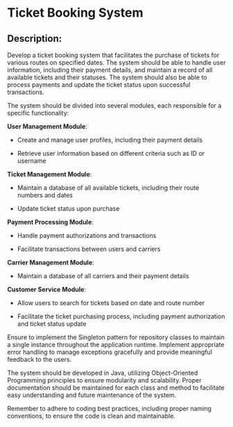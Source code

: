# Ticket Booking System

## Description:

Develop a ticket booking system that facilitates the purchase of tickets for various routes on specified dates. The system should be able to handle user information, including their payment details, and maintain a record of all available tickets and their statuses. The system should also be able to process payments and update the ticket status upon successful transactions.

The system should be divided into several modules, each responsible for a specific functionality:

__User Management Module__:

- Create and manage user profiles, including their payment details

- Retrieve user information based on different criteria such as ID or username

__Ticket Management Module__:

- Maintain a database of all available tickets, including their route numbers and dates

- Update ticket status upon purchase

__Payment Processing Module__:

- Handle payment authorizations and transactions

- Facilitate transactions between users and carriers

__Carrier Management Module__:

- Maintain a database of all carriers and their payment details

__Customer Service Module__:

- Allow users to search for tickets based on date and route number

- Facilitate the ticket purchasing process, including payment authorization and ticket status update

Ensure to implement the Singleton pattern for repository classes to maintain a single instance throughout the application runtime. Implement appropriate error handling to manage exceptions gracefully and provide meaningful feedback to the users.

The system should be developed in Java, utilizing Object-Oriented Programming principles to ensure modularity and scalability. Proper documentation should be maintained for each class and method to facilitate easy understanding and future maintenance of the system.

Remember to adhere to coding best practices, including proper naming conventions, to ensure the code is clean and maintainable. 

